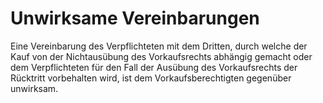# Unwirksame Vereinbarungen

Eine Vereinbarung des Verpflichteten mit dem Dritten, durch welche der Kauf von der Nichtausübung des Vorkaufsrechts abhängig gemacht oder dem Verpflichteten für den Fall der Ausübung des Vorkaufsrechts der Rücktritt vorbehalten wird, ist dem Vorkaufsberechtigten gegenüber unwirksam. 

